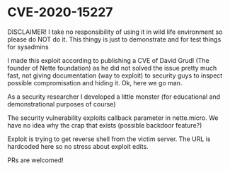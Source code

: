 CVE-2020-15227
==============

DISCLAIMER! I take no responsibility of using it in wild life environment so please do NOT do it. This thingy is just to demonstrate and for test things for sysadmins

I made this exploit according to publishing a CVE of David Grudl (The founder of Nette foundation)
as he did not solved the issue pretty much fast, not giving documentation (way to exploit)
to security guys to inspect possible compromisation and hiding it. Ok, here we go man. 

As a security researcher I developed a little monster (for educational and demonstrational purposes of course)

The security vulnerability exploits callback parameter in nette.micro. We have no idea why the crap that exists (possible backdoor feature?)

Exploit is trying to get reverse shell from the victim server. The URL is hardcoded here so no stress about exploit edits.

PRs are welcomed!
